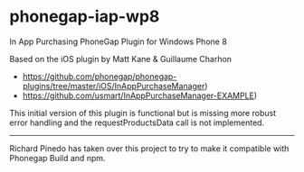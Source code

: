 phonegap-iap-wp8
================

In App Purchasing PhoneGap Plugin for Windows Phone 8

Based on the iOS plugin by Matt Kane & Guillaume Charhon
 - https://github.com/phonegap/phonegap-plugins/tree/master/iOS/InAppPurchaseManager)
 - https://github.com/usmart/InAppPurchaseManager-EXAMPLE)

 
This initial version of this plugin is functional but is missing more robust error handling and the requestProductsData call is not implemented.

--------------------------------

Richard Pinedo has taken over this project to try to make it compatible with Phonegap Build and npm.